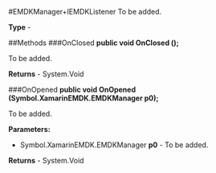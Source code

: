 #EMDKManager+IEMDKListener
To be added.

**Type** - 

##Methods
###OnClosed
**public void OnClosed ();**

To be added.


**Returns** - System.Void

###OnOpened
**public void OnOpened (Symbol.XamarinEMDK.EMDKManager p0);**

To be added.

**Parameters:** 

* Symbol.XamarinEMDK.EMDKManager **p0** - To be added.

**Returns** - System.Void



